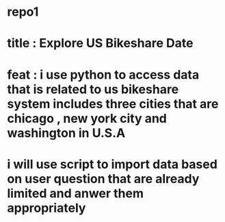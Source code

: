 # repo1
# title : Explore US Bikeshare Date

# feat : i use python to access data that is related to us bikeshare system includes three cities that are chicago , new york city and washington in U.S.A
# i will use script to import data based on user question that are already limited and anwer them appropriately 